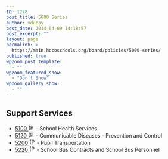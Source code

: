 ```yaml
---
ID: 1278
post_title: 5000 Series
author: vdubay
post_date: 2014-04-09 14:18:57
post_excerpt: ""
layout: page
permalink: >
  https://main.hocoschools.org/board/policies/5000-series/
published: true
wpzoom_post_template:
  - ""
wpzoom_featured_show:
  - "Don't Show"
wpzoom_gallery_show:
  - ""
---
```

<h2>Support Services</h2>
<ul>
  <li><a href="/f/board/policies/5100.pdf">5100 <img src="/f/images/bullet-pdf.gif" border="0" align="bottom" width="16" height="16" alt="(PDF)" /></a>  - School Health Services</li>
  <li><a href="/f/board/policies/5120.pdf">5120  <img src="/f/images/bullet-pdf.gif" border="0" align="bottom" width="16" height="16" alt="(PDF)" /></a> - Communicable Diseases - Prevention and Control</li>
  <li><a href="/f/board/policies/5200.pdf">5200 <img src="/f/images/bullet-pdf.gif" border="0" align="bottom" width="16" height="16" alt="(PDF)" /></a>  - Pupil Transportation</li>
  <li><a href="/f/board/policies/5220.pdf">5220 <img src="/f/images/bullet-pdf.gif" border="0" align="bottom" width="16" height="16" alt="(PDF)" /></a>  - School Bus Contracts and School Bus Personnel</li>
</ul>  